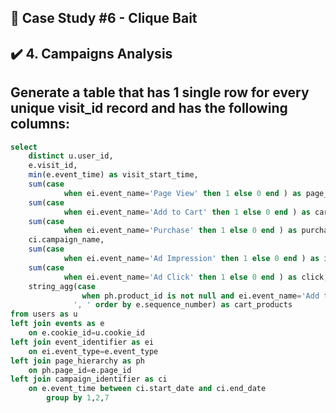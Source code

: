 ## 📌 Case Study #6 - Clique Bait

## ✔️ 4. Campaigns Analysis

## Generate a table that has 1 single row for every unique visit_id record and has the following columns:

````sql
select 
	distinct u.user_id,
	e.visit_id,
	min(e.event_time) as visit_start_time,
	sum(case 
	   		when ei.event_name='Page View' then 1 else 0 end ) as page_views,
	sum(case 
	   		when ei.event_name='Add to Cart' then 1 else 0 end ) as cart_adds,	
	sum(case 
	   		when ei.event_name='Purchase' then 1 else 0 end ) as purchase,
	ci.campaign_name,		
	sum(case 
	   		when ei.event_name='Ad Impression' then 1 else 0 end ) as impression,
	sum(case 
	   		when ei.event_name='Ad Click' then 1 else 0 end ) as click,	
	string_agg(case 
			  	when ph.product_id is not null and ei.event_name='Add to Cart' then ph.page_name else null end,
			  ', ' order by e.sequence_number) as cart_products 	
from users as u
left join events as e 
	on e.cookie_id=u.cookie_id
left join event_identifier as ei 
	on ei.event_type=e.event_type
left join page_hierarchy as ph
	on ph.page_id=e.page_id
left join campaign_identifier as ci
	on e.event_time between ci.start_date and ci.end_date
		group by 1,2,7
````
